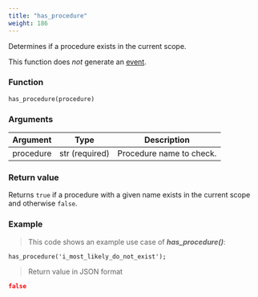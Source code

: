 ```yaml
---
title: "has_procedure"
weight: 186
---
```


Determines if a procedure exists in the current scope.

This function does *not* generate an [event](../../overview/events).

### Function

`has_procedure(procedure)`

### Arguments

Argument | Type | Description
-------- | ---- | -----------
procedure | str (required) | Procedure name to check.

### Return value

Returns `true` if a procedure with a given name exists in the current scope and otherwise `false`.

### Example

> This code shows an example use case of ***has_procedure()***:

```thingsdb,json_response,@t
has_procedure('i_most_likely_do_not_exist');
```

> Return value in JSON format

```json
false
```
